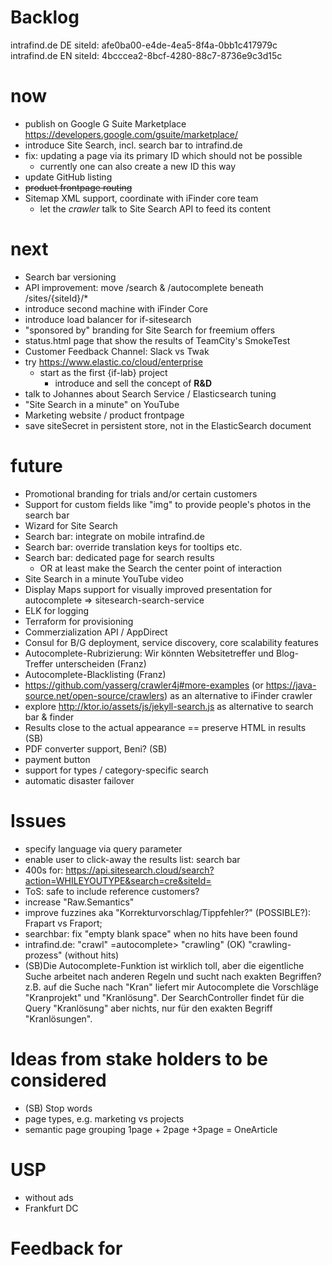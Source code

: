 Backlog
=

intrafind.de DE siteId: afe0ba00-e4de-4ea5-8f4a-0bb1c417979c
intrafind.de EN siteId: 4bcccea2-8bcf-4280-88c7-8736e9c3d15c
# now
* publish on Google G Suite Marketplace https://developers.google.com/gsuite/marketplace/
* introduce Site Search, incl. search bar to intrafind.de
* fix: updating a page via its primary ID which should not be possible 
    * currently one can also create a new ID this way
* update GitHub listing 
* ~~product frontpage routing~~
* Sitemap XML support, coordinate with iFinder core team
    * let the *crawler* talk to Site Search API to feed its content

# next
* Search bar versioning
* API improvement: move /search & /autocomplete beneath /sites/{siteId}/*  
* introduce second machine with iFinder Core
* introduce load balancer for if-sitesearch 
* "sponsored by" branding for Site Search for freemium offers 
* status.html page that show the results of TeamCity's SmokeTest
* Customer Feedback Channel: Slack vs Twak
* try https://www.elastic.co/cloud/enterprise
    * start as the first {if-lab} project
        * introduce and sell the concept of **R&D**
* talk to Johannes about Search Service / Elasticsearch tuning
* "Site Search in a minute" on YouTube 
* Marketing website / product frontpage
* save siteSecret in persistent store, not in the ElasticSearch document

# future
* Promotional branding for trials and/or certain customers 
* Support for custom fields like "img" to provide people's photos in the search bar
* Wizard for Site Search
* Search bar: integrate on mobile intrafind.de
* Search bar: override translation keys for tooltips etc.
* Search bar: dedicated page for search results
    * OR at least make the Search the center point of interaction 
* Site Search in a minute YouTube video
* Display Maps support for visually improved presentation for autocomplete => sitesearch-search-service
* ELK for logging
* Terraform for provisioning 
* Commerzialization API / AppDirect
* Consul for B/G deployment, service discovery, core scalability features
* Autocomplete-Rubrizierung: Wir könnten Websitetreffer und Blog-Treffer unterscheiden (Franz)
* Autocomplete-Blacklisting (Franz)
* https://github.com/yasserg/crawler4j#more-examples (or https://java-source.net/open-source/crawlers) as an alternative to iFinder crawler
* explore http://ktor.io/assets/js/jekyll-search.js as alternative to search bar & finder
* Results close to the actual appearance == preserve HTML in results (SB)
* PDF converter support, Beni? (SB)
* payment button
* support for types / category-specific search
* automatic disaster failover

# Issues
* specify language via query parameter
* enable user to click-away the results list: search bar
* 400s for: https://api.sitesearch.cloud/search?action=WHILEYOUTYPE&search=cre&siteId=  
* ToS: safe to include reference customers? 
* increase "Raw.Semantics"
* improve fuzzines aka "Korrekturvorschlag/Tippfehler?" (POSSIBLE?): Frapart vs Fraport;
* searchbar: fix "empty blank space" when no hits have been found 
* intrafind.de: "crawl" =autocomplete> "crawling" (OK) "crawling-prozess" (without hits)
* (SB)Die Autocomplete-Funktion ist wirklich toll, aber die eigentliche Suche arbeitet nach anderen Regeln und sucht nach exakten Begriffen?
    z.B. auf die Suche nach "Kran" liefert mir Autocomplete die Vorschläge "Kranprojekt" und "Kranlösung".
    Der SearchController findet für die Query "Kranlösung" aber nichts, nur für den exakten Begriff "Kranlösungen".


# Ideas from stake holders to be considered 

* (SB) Stop words
* page types, e.g. marketing vs projects 
* semantic page grouping 
    1page + 2page +3page = OneArticle
    
# USP
* without ads
* Frankfurt DC

# Feedback for 


